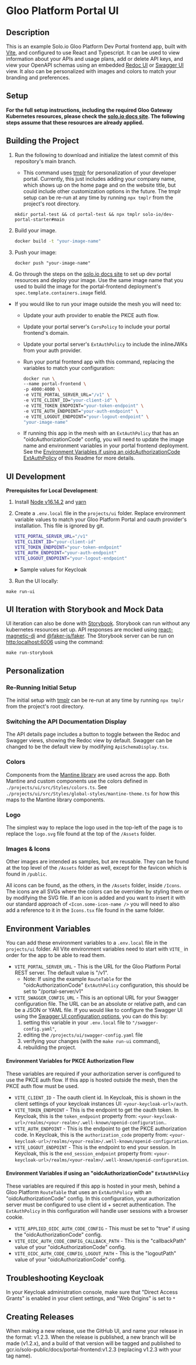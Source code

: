 # Gloo Platform Portal UI

## Description

This is an example Solo.io Gloo Platform Dev Portal frontend app, built with [Vite](https://vitejs.dev/), and configured to use React and Typescript. It can be used to view information about your APIs and usage plans, add or delete API keys, and view your OpenAPI schemas using an embedded [Redoc UI](https://github.com/Redocly/redoc) or [Swagger UI](https://swagger.io/tools/swagger-ui/) view. It also can be personalized with images and colors to match your branding and preferences.

## Setup

**For the full setup instructions, including the required Gloo Gateway Kubernetes resources, please check the [solo.io docs site](https://docs.solo.io/gloo-gateway/main/portal/dev-portal/frontend/portal-frontend/). The following steps assume that these resources are already applied.**

## Building the Project

1. Run the following to download and initialize the latest commit of this repository's main branch.

   - This command uses [tmplr](https://github.com/loreanvictor/tmplr) for personalization of your developer portal. Currently, this just includes adding your company name, which shows up on the home page and on the website title, but could include other customization options in the future. The tmplr setup can be re-run at any time by running `npx tmplr` from the project's root directory.

   ```shell
   mkdir portal-test && cd portal-test && npx tmplr solo-io/dev-portal-starter#main
   ```

2. Build your image.

   ```sh
   docker build -t "your-image-name"
   ```

3. Push your image:

   ```shell
   docker push "your-image-name"
   ```

4. Go through the steps on the [solo.io docs site](https://docs.solo.io/gloo-gateway/main/portal/dev-portal/frontend/portal-frontend/) to set up dev portal resources and deploy your image. Use the same image name that you used to build the image for the portal-frontend deployment's `spec.template.containers.image` field.

- If you would like to run your image outside the mesh you will need to:

  - Update your auth provider to enable the PKCE auth flow.
  - Update your portal server's `CorsPolicy` to include your portal frontend's domain.
  - Update your portal server's `ExtAuthPolicy` to include the inlineJWKs from your auth provider.
  - Run your portal frontend app with this command, replacing the variables to match your configuration:

    ```sh
    docker run \
    --name portal-frontend \
    -p 4000:4000 \
    -e VITE_PORTAL_SERVER_URL="/v1" \
    -e VITE_CLIENT_ID="your-client-id" \
    -e VITE_TOKEN_ENDPOINT="your-token-endpoint" \
    -e VITE_AUTH_ENDPOINT="your-auth-endpoint" \
    -e VITE_LOGOUT_ENDPOINT="your-logout-endpoint" \
    "your-image-name"
    ```

  - If running this app in the mesh with an `ExtAuthPolicy` that has an "oidcAuthorizationCode" config, you will need to update the image name and environment variables in your portal frontend deployment. See the [Environment Variables if using an oidcAuthorizationCode ExtAuthPolicy](#environment-variables-if-using-an-oidcauthorizationcode-extauthpolicy) of this Readme for more details.

## UI Development

**Prerequisites for Local Development**:

1. Install [Node v16.14.2](https://nodejs.org/en/blog/release/v16.14.2) and [yarn](https://yarnpkg.com/)

2. Create a `.env.local` file in the `projects/ui` folder. Replace environment variable values to match your Gloo Platform Portal and oauth provider's installation. This file is ignored by git.

   ```sh
   VITE_PORTAL_SERVER_URL="/v1"
   VITE_CLIENT_ID="your-client-id"
   VITE_TOKEN_ENDPOINT="your-token-endpoint"
   VITE_AUTH_ENDPOINT="your-auth-endpoint"
   VITE_LOGOUT_ENDPOINT="your-logout-endpoint"
   ```

   <details><summary>Sample values for Keycloak</summary>

   ```sh
   VITE_PORTAL_SERVER_URL="/v1"
   VITE_CLIENT_ID="your-client-id"   # the client registered in the Auth Server
   VITE_TOKEN_ENDPOINT="https://${KEYCLOAK_URL}/realms/master/protocol/openid-connect/token"
   VITE_AUTH_ENDPOINT="https://${KEYCLOAK_URL}/realms/master/protocol/openid-connect/auth"
   VITE_LOGOUT_ENDPOINT="https://${KEYCLOAK_URL}/realms/master/protocol/openid-connect/logout"
   ```

   </details>

3. Run the UI locally:

```shell
make run-ui
```

## UI Iteration with Storybook and Mock Data

UI iteration can also be done with [Storybook](https://storybook.js.org/). Storybook can run without any kubernetes resources set up. API responses are mocked using [react-magnetic-di](https://www.npmjs.com/package/react-magnetic-di) and [@faker-js/faker](https://fakerjs.dev/). The Storybook server can be run on [http:localhost:6006](http:localhost:6006) using the command:

```shell
make run-storybook
```

## Personalization

### Re-Running Initial Setup

The initial setup with [tmplr](https://github.com/loreanvictor/tmplr) can be re-run at any time by running `npx tmplr` from the project's root directory.

### Switching the API Documentation Display

The API details page includes a button to toggle between the Redoc and Swagger views, showing the Redoc view by default. Swagger can be changed to be the default view by modifying `ApiSchemaDisplay.tsx`.

### Colors

Components from the [Mantine library](https://v6.mantine.dev/) are used across the app. Both Mantine and custom components use the colors defined in `./projects/ui/src/Styles/colors.ts`. See `./projects/ui/src/Styles/global-styles/mantine-theme.ts` for how this maps to the Mantine library components.

### Logo

The simplest way to replace the logo used in the top-left of the page is to replace the `logo.svg` file found at the top of the `/Assets` folder.

### Images & Icons

Other images are intended as samples, but are reusable. They can be found at the top level of the `/Assets` folder as well, except for the favicon which is found in `/public`.

All icons can be found, as the others, in the `/Assets` folder, inside `/Icons`. The icons are all SVGs where the colors can be overriden by styling them or by modifying the SVG file. If an icon is added and you want to insert it with our standard approach of `<Icon.some-icon-name />` you will need to also add a reference to it in the `Icons.tsx` file found in the same folder.

## Environment Variables

You can add these environment variables to a `.env.local` file in the `projects/ui` folder. All Vite environment variables need to start with `VITE_` in order for the app to be able to read them.

- `VITE_PORTAL_SERVER_URL` - This is the URL for the Gloo Platform Portal REST server. The default value is "/v1".
  - Note: If using the example `RouteTable` for the "oidcAuthorizationCode" `ExtAuthPolicy` configuration, this should be set to "/portal-server/v1"
- `VITE_SWAGGER_CONFIG_URL` - This is an optional URL for your Swagger configuration file. The URL can be an absolute or relative path, and can be a JSON or YAML file. If you would like to configure the Swagger UI using the [Swagger UI configuration options](https://swagger.io/docs/open-source-tools/swagger-ui/usage/configuration/), you can do this by:
  1. setting this variable in your `.env.local` file to `"/swagger-config.yaml"`,
  2. editing the `/projects/ui/swagger-config.yaml` file
  3. verifying your changes (with the `make run-ui` command),
  4. rebuilding the project.

#### Environment Variables for PKCE Authorization Flow

These variables are required if your authorization server is configured to use the PKCE auth flow. If this app is hosted outside the mesh, then the PKCE auth flow must be used.

- `VITE_CLIENT_ID` - The oauth client id. In Keycloak, this is shown in the client settings of your keycloak instances UI: `<your-keycloak-url>/auth`.
- `VITE_TOKEN_ENDPOINT` - This is the endpoint to get the oauth token. In Keycloak, this is the `token_endpoint` property from: `<your-keycloak-url>/realms/<your-realm>/.well-known/openid-configuration`..
- `VITE_AUTH_ENDPOINT` - This is the endpoint to get the PKCE authorization code. In Keycloak, this is the `authorization_code` property from: `<your-keycloak-url>/realms/<your-realm>/.well-known/openid-configuration`.
- `VITE_LOGOUT_ENDPOINT` - This is the endpoint to end your session. In Keycloak, this is the `end_session_endpoint` property from: `<your-keycloak-url>/realms/<your-realm>/.well-known/openid-configuration`.

#### Environment Variables if using an "oidcAuthorizationCode" `ExtAuthPolicy`

These variables are required if this app is hosted in your mesh, behind a Gloo Platform `RouteTable` that uses an `ExtAuthPolicy` with an "oidcAuthorizationCode" config. In this configuration, your authorization server must be configured to use client id + secret authentication. The `ExtAuthPolicy` in this configuration will handle user sessions with a browser cookie.

- `VITE_APPLIED_OIDC_AUTH_CODE_CONFIG` - This must be set to "true" if using the "oidcAuthorizationCode" config.
- `VITE_OIDC_AUTH_CODE_CONFIG_CALLBACK_PATH` - This is the "callbackPath" value of your "oidcAuthorizationCode" config.
- `VITE_OIDC_AUTH_CODE_CONFIG_LOGOUT_PATH` - This is the "logoutPath" value of your "oidcAuthorizationCode" config.

## Troubleshooting Keycloak

In your Keycloak administration console, make sure that "Direct Access Grants" is enabled in your client settings, and "Web Origins" is set to `*`

## Creating Releases

When making a new release, use the GitHub UI, and name your release in the format: v1.2.3. When the release is published, a new branch will be made (v1.2.x), and a build of that version will be tagged and published to gcr.io/solo-public/docs/portal-frontend:v1.2.3 (replacing v1.2.3 with your tag name).
